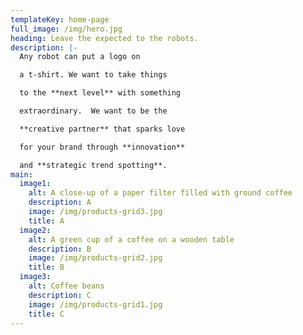 ```yaml
---
templateKey: home-page
full_image: /img/hero.jpg
heading: Leave the expected to the robots.
description: |-
  Any robot can put a logo on 

  a t-shirt. We want to take things

  to the **next level** with something 

  extraordinary.  We want to be the

  **creative partner** that sparks love

  for your brand through **innovation**

  and **strategic trend spotting**.
main:
  image1:
    alt: A close-up of a paper filter filled with ground coffee
    description: A
    image: /img/products-grid3.jpg
    title: A
  image2:
    alt: A green cup of a coffee on a wooden table
    description: B
    image: /img/products-grid2.jpg
    title: B
  image3:
    alt: Coffee beans
    description: C
    image: /img/products-grid1.jpg
    title: C
---
```


